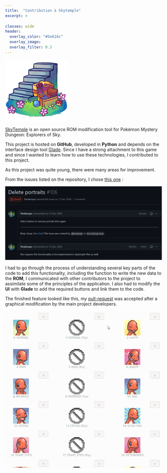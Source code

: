 ```yaml
---
title:  "Contribution à Skytemple"
excerpt: >
  
classes: wide
header:
  overlay_color: "#5e616c"
  overlay_image: 
  overlay_filter: 0.3
---
```


![](../assets/images/skytemple-logo.png)

[SkyTemple](https://github.com/SkyTemple) is an open source ROM modification tool for Pokémon Mystery Dungeon: Explorers of Sky.

This project is hosted on **GitHub**, developed in **Python** and depends on the interface design tool [Glade](https://glade.gnome.org/). Since I have a strong attachment to this game and since I wanted to learn how to use these technologies, I contributed to this project.

As this project was quite young, there were many areas for improvement.

From the issues listed on the repository, I chose [this one](https://github.com/SkyTemple/skytemple/issues/106) :

![](../assets/images/skytemple-issue.png)

I had to go through the process of understanding several key parts of the code to add this functionality, including the function to write the new data to the **ROM**, I communicated with other contributors to the project to assimilate some of the principles of the application. I also had to modify the **UI** with **Glade** to add the required buttons and link them to the code.

The finished feature looked like this, my [pull-request](https://github.com/SkyTemple/skytemple/pull/214) was accepted after a graphical modification by the main project developers.

![](../assets/images/skytemple-demonstration.gif)
